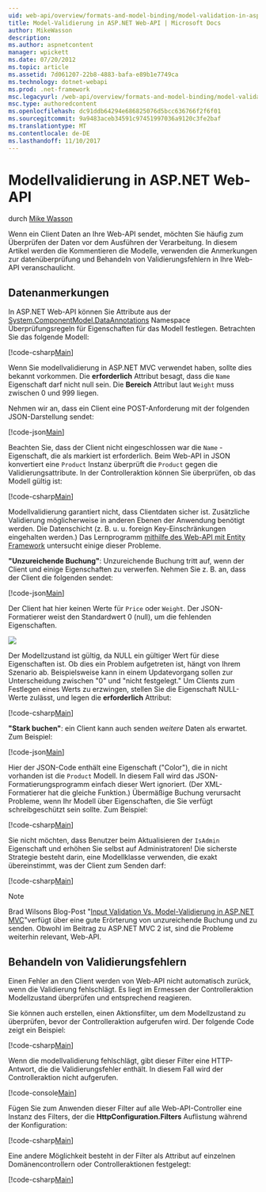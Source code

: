 ```yaml
---
uid: web-api/overview/formats-and-model-binding/model-validation-in-aspnet-web-api
title: Model-Validierung in ASP.NET Web-API | Microsoft Docs
author: MikeWasson
description: 
ms.author: aspnetcontent
manager: wpickett
ms.date: 07/20/2012
ms.topic: article
ms.assetid: 7d061207-22b8-4883-bafa-e89b1e7749ca
ms.technology: dotnet-webapi
ms.prod: .net-framework
msc.legacyurl: /web-api/overview/formats-and-model-binding/model-validation-in-aspnet-web-api
msc.type: authoredcontent
ms.openlocfilehash: dc91ddb64294e686825076d5bcc636766f2f6f01
ms.sourcegitcommit: 9a9483aceb34591c97451997036a9120c3fe2baf
ms.translationtype: MT
ms.contentlocale: de-DE
ms.lasthandoff: 11/10/2017
---
```

<a name="model-validation-in-aspnet-web-api"></a>Modellvalidierung in ASP.NET Web-API
====================
durch [Mike Wasson](https://github.com/MikeWasson)

Wenn ein Client Daten an Ihre Web-API sendet, möchten Sie häufig zum Überprüfen der Daten vor dem Ausführen der Verarbeitung. In diesem Artikel werden die Kommentieren die Modelle, verwenden die Anmerkungen zur datenüberprüfung und Behandeln von Validierungsfehlern in Ihre Web-API veranschaulicht.

## <a name="data-annotations"></a>Datenanmerkungen

In ASP.NET Web-API können Sie Attribute aus der [System.ComponentModel.DataAnnotations](https://msdn.microsoft.com/en-us/library/system.componentmodel.dataannotations.aspx) Namespace Überprüfungsregeln für Eigenschaften für das Modell festlegen. Betrachten Sie das folgende Modell:

[!code-csharp[Main](model-validation-in-aspnet-web-api/samples/sample1.cs)]

Wenn Sie modellvalidierung in ASP.NET MVC verwendet haben, sollte dies bekannt vorkommen. Die **erforderlich** Attribut besagt, dass die `Name` Eigenschaft darf nicht null sein. Die **Bereich** Attribut laut `Weight` muss zwischen 0 und 999 liegen.

Nehmen wir an, dass ein Client eine POST-Anforderung mit der folgenden JSON-Darstellung sendet:

[!code-json[Main](model-validation-in-aspnet-web-api/samples/sample2.json)]

Beachten Sie, dass der Client nicht eingeschlossen war die `Name` -Eigenschaft, die als markiert ist erforderlich. Beim Web-API in JSON konvertiert eine `Product` Instanz überprüft die `Product` gegen die Validierungsattribute. In der Controlleraktion können Sie überprüfen, ob das Modell gültig ist:

[!code-csharp[Main](model-validation-in-aspnet-web-api/samples/sample3.cs)]

Modellvalidierung garantiert nicht, dass Clientdaten sicher ist. Zusätzliche Validierung möglicherweise in anderen Ebenen der Anwendung benötigt werden. Die Datenschicht (z. B. u. u. foreign Key-Einschränkungen eingehalten werden.) Das Lernprogramm [mithilfe des Web-API mit Entity Framework](../data/using-web-api-with-entity-framework/part-1.md) untersucht einige dieser Probleme.

**"Unzureichende Buchung"**: Unzureichende Buchung tritt auf, wenn der Client und einige Eigenschaften zu verwerfen. Nehmen Sie z. B. an, dass der Client die folgenden sendet:

[!code-json[Main](model-validation-in-aspnet-web-api/samples/sample4.json)]

Der Client hat hier keinen Werte für `Price` oder `Weight`. Der JSON-Formatierer weist den Standardwert 0 (null), um die fehlenden Eigenschaften.

![](model-validation-in-aspnet-web-api/_static/image1.png)

Der Modellzustand ist gültig, da NULL ein gültiger Wert für diese Eigenschaften ist. Ob dies ein Problem aufgetreten ist, hängt von Ihrem Szenario ab. Beispielsweise kann in einem Updatevorgang sollen zur Unterscheidung zwischen "0" und "nicht festgelegt." Um Clients zum Festlegen eines Werts zu erzwingen, stellen Sie die Eigenschaft NULL-Werte zulässt, und legen die **erforderlich** Attribut:

[!code-csharp[Main](model-validation-in-aspnet-web-api/samples/sample5.cs?highlight=1-2)]

**"Stark buchen"**: ein Client kann auch senden *weitere* Daten als erwartet. Zum Beispiel:

[!code-json[Main](model-validation-in-aspnet-web-api/samples/sample6.json)]

Hier der JSON-Code enthält eine Eigenschaft ("Color"), die in nicht vorhanden ist die `Product` Modell. In diesem Fall wird das JSON-Formatierungsprogramm einfach dieser Wert ignoriert. (Der XML-Formatierer hat die gleiche Funktion.) Übermäßige Buchung verursacht Probleme, wenn Ihr Modell über Eigenschaften, die Sie verfügt schreibgeschützt sein sollte. Zum Beispiel:

[!code-csharp[Main](model-validation-in-aspnet-web-api/samples/sample7.cs)]

Sie nicht möchten, dass Benutzer beim Aktualisieren der `IsAdmin` Eigenschaft und erhöhen Sie selbst auf Administratoren! Die sicherste Strategie besteht darin, eine Modellklasse verwenden, die exakt übereinstimmt, was der Client zum Senden darf:

[!code-csharp[Main](model-validation-in-aspnet-web-api/samples/sample8.cs)]

> [!NOTE]
> Brad Wilsons Blog-Post "[Input Validation Vs. Model-Validierung in ASP.NET MVC](http://bradwilson.typepad.com/blog/2010/01/input-validation-vs-model-validation-in-aspnet-mvc.html)"verfügt über eine gute Erörterung von unzureichende Buchung und zu senden. Obwohl im Beitrag zu ASP.NET MVC 2 ist, sind die Probleme weiterhin relevant, Web-API.


## <a name="handling-validation-errors"></a>Behandeln von Validierungsfehlern

Einen Fehler an den Client werden von Web-API nicht automatisch zurück, wenn die Validierung fehlschlägt. Es liegt im Ermessen der Controlleraktion Modellzustand überprüfen und entsprechend reagieren.

Sie können auch erstellen, einen Aktionsfilter, um dem Modellzustand zu überprüfen, bevor der Controlleraktion aufgerufen wird. Der folgende Code zeigt ein Beispiel:

[!code-csharp[Main](model-validation-in-aspnet-web-api/samples/sample9.cs)]

Wenn die modellvalidierung fehlschlägt, gibt dieser Filter eine HTTP-Antwort, die die Validierungsfehler enthält. In diesem Fall wird der Controlleraktion nicht aufgerufen.

[!code-console[Main](model-validation-in-aspnet-web-api/samples/sample10.cmd)]

Fügen Sie zum Anwenden dieser Filter auf alle Web-API-Controller eine Instanz des Filters, der die **HttpConfiguration.Filters** Auflistung während der Konfiguration:

[!code-csharp[Main](model-validation-in-aspnet-web-api/samples/sample11.cs)]

Eine andere Möglichkeit besteht in der Filter als Attribut auf einzelnen Domänencontrollern oder Controlleraktionen festgelegt:

[!code-csharp[Main](model-validation-in-aspnet-web-api/samples/sample12.cs)]
